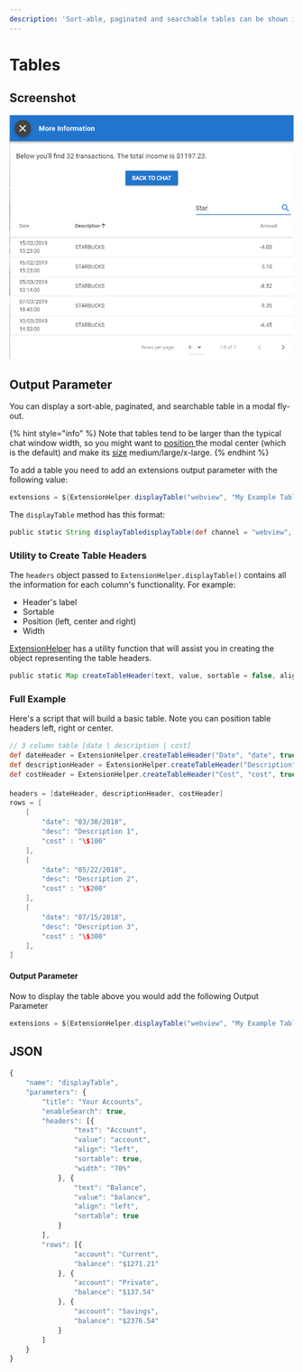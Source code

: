 ```yaml
---
description: 'Sort-able, paginated and searchable tables can be shown in a modal'
---
```


# Tables

## Screenshot

![Searchable, Sortable and Paginated](../../../.gitbook/assets/tables.jpg)

## Output Parameter

You can display a sort-able, paginated, and searchable table in a modal fly-out. 

{% hint style="info" %}
Note that tables tend to be larger than the typical chat window width, so you might want to [position ](./#positioning)the modal center \(which is the default\) and make its [size](./#size) medium/large/x-large. 
{% endhint %}

To add a table you need to add an extensions output parameter with the following value:

```groovy
extensions = ${ExtensionHelper.displayTable("webview", "My Example Table Title", "", true, headers, rows)}
```

The `displayTable` method has this format:

```groovy
public static String displayTabledisplayTable(def channel = "webview", def title, def footer = "", def enableSearch = true, def headers, def rows, def rowsPerPage = [5, 10, 25]) {}
```

### Utility to Create Table Headers

The `headers` object passed to `ExtensionHelper.displayTable()` contains all the information for each column's functionality. For example: 

* Header's label
* Sortable
* Position \(left, center and right\) 
* Width

[ExtensionHelper](../../../installation.md#extensionhelper) has a utility function that will assist you in creating the object representing the table headers.

```groovy
public static Map createTableHeader(text, value, sortable = false, align = "center", width = "") {}
```

### Full Example

Here's a script that will build a basic table. Note you can position table headers left, right or center.

```groovy
// 3 column table [date | description | cost]
def dateHeader = ExtensionHelper.createTableHeader("Date", "date", true, "left", "20%");
def descriptionHeader = ExtensionHelper.createTableHeader("Description", "desc", false, "left");
def costHeader = ExtensionHelper.createTableHeader("Cost", "cost", true, "left", "20%");

headers = [dateHeader, descriptionHeader, costHeader]
rows = [
	[
		"date": "03/30/2018",
		"desc": "Description 1",
		"cost" : "\$100"
	],
	[
		"date": "05/22/2018",
		"desc": "Description 2",
		"cost" : "\$200"
	],
	[
		"date": "07/15/2018",
		"desc": "Description 3",
		"cost" : "\$300"
	],
]
```

#### Output Parameter

Now to display the table above you would add the following Output Parameter

```groovy
extensions = ${ExtensionHelper.displayTable("webview", "My Example Table Title", "My Footer Text", true, headers, rows)}
```

## JSON

```javascript
{
	"name": "displayTable",
	"parameters": {
		"title": "Your Accounts",
		"enableSearch": true,
		"headers": [{
				"text": "Account",
				"value": "account",
				"align": "left",
				"sortable": true,
				"width": "70%"
			}, {
				"text": "Balance",
				"value": "balance",
				"align": "left",
				"sortable": true
			}
		],
		"rows": [{
				"account": "Current",
				"balance": "$1271.21"
			}, {
				"account": "Private",
				"balance": "$137.54"
			}, {
				"account": "Savings",
				"balance": "$2376.54"
			}
		]
	}
}
```

